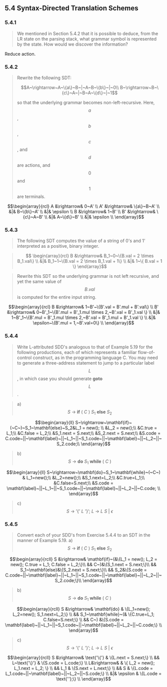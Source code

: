 ## 5.4 Syntax-Directed Translation Schemes

### 5.4.1

> We mentioned in Section 5.4.2 that it is possible to deduce, from the LR state on the parsing stack, what grammar symbol is represented by the state. How would we discover the information?

Reduce action.

### 5.4.2

> Rewrite the following SDT:
>
> $$A~\rightarrow~A~\{a\}~B~|~A~B~\{b\}~|~0\\
B~\rightarrow~B~\{c\}~A~|~B~A~\{d\}~|~1$$
>
> so that the underlying grammar becomes non-left-recursive. Here, $$a$$, $$b$$, $$c$$, and $$d$$ are actions, and $$0$$ and $$1$$ are terminals.

$$\begin{array}{rcl}
A &\rightarrow& 0~A' \\
A' &\rightarrow& \{a\}~B~A' \\
&|& B~\{b\}~A' \\
&|& \epsilon \\
B &\rightarrow& 1~B' \\
B' &\rightarrow& \{c\}~A~B' \\
&|& A~\{d\}~B' \\
&|& \epsilon \\
\end{array}$$

### 5.4.3

> The following SDT computes the value of a string of 0's and 1' interpreted as a positive, binary integer.

> $$
\begin{array}{rcl}
B &\rightarrow& B_1~0~\{B.val = 2 \times B_1.val\} \\
&|& B_1~1~\{B.val = 2 \times B_1.val + 1\} \\
&|& 1~\{ B.val = 1 \}
\end{array}$$

> Rewrite this SDT so the underlying grammar is not left recursive, and yet the same value of $$B.val$$ is computed for the entire input string.

$$\begin{array}{rcl}
B &\rightarrow& 1~B'~\{B'.val = B'.mul + B'.val\} \\
B' &\rightarrow& 0~B'_1~\{B'.mul = B'_1.mul \times 2,~B'.val = B'_1.val \} \\
&|& 1~B'_1~\{B'.mul = B'_1.mul \times 2,~B'.val = B'_1.mul + B'_1.val \} \\
&|& \epsilon~\{B'.mul = 1,~B'.val=0\} \\
\end{array}$$

### 5.4.4

> Write L-attributed SDD's analogous to that of Example 5.19 for the following productions, each of which represents a familiar flow-of-control construct, as in the programming language C. You may need to generate a three-address statement to jump to a particular label $$L$$, in which case you should generate __goto__ $$L$$.

> a) $$S~\rightarrow~\mathbf{if}~(~C~)~S_1~\mathbf{else}~S_2$$

$$\begin{array}{ll}
S~\rightarrow~\mathbf{if}~(~C~)~S_1~\mathbf{else}~S_2&L_1 = new(); \\
&L_2 = new();\\
&C.true = L_1;\\
&C.false = L_2;\\
&S_1.next = S.next;\\
&S_2.next = S.next;\\
&S.code = C.code~||~\mathbf{label}~||~L_1~||~S_1.code~||~\mathbf{label}~||~L_2~||~S_2.code;\\
\end{array}$$

> b) $$S~\rightarrow~\mathbf{do}~S_1~\mathbf{while}~(~C~)$$

$$\begin{array}{ll}
S~\rightarrow~\mathbf{do}~S_1~\mathbf{while}~(~C~) & L_1=new();\\
&L_2=new();\\
&S_1.next=L_2;\\
&C.true=L_1;\\
&C.false=S.next;\\
&S.code = \mathbf{label}~||~L_1~||~S_1.code~||~\mathbf{label}~||~L_2~||~C.code; \\
\end{array}$$

> c) $$S~\rightarrow~\text{'\{'}~L~\text{'\}'};~L~\rightarrow~L~S~|~\epsilon$$

### 5.4.5

> Convert each of your SDD's from Exercise 5.4.4 to an SDT in the manner of Example 5.19.
> a) $$S~\rightarrow~\mathbf{if}~(~C~)~S_1~\mathbf{else}~S_2$$

$$\begin{array}{rcll}
S &\rightarrow& \mathbf{if}~(&\{L_1 = new(); L_2 = new(); C.true = L_1; C.false = L_2;\}\\
&& C~)&\{S_1.next = S.next;\}\\
&& S_1~\mathbf{else}&\{S_2.next = S.next;\}\\
&& S_2&\{S.code = C.code~||~\mathbf{label}~||~L_1~||~S_1.code~||~\mathbf{label}~||~L_2~||~S_2.code;\}\\
\end{array}$$

> b) $$S~\rightarrow~\mathbf{do}~S_1~\mathbf{while}~(~C~)$$

$$\begin{array}{rcll}
S &\rightarrow& \mathbf{do} & \{L_1=new(); L_2=new(); S_1.next=L_2;\} \\
&& S_1~\mathbf{while}~(& \{C.true=L_1; C.false=S.next;\} \\
&& C~) &\{S.code = \mathbf{label}~||~L_1~||~S_1.code~||~\mathbf{label}~||~L_2~||~C.code;\} \\
\end{array}$$

> c) $$S~\rightarrow~\text{'\{'}~L~\text{'\}'};~L~\rightarrow~L~S~|~\epsilon$$

$$\begin{array}{rcll}
S &\rightarrow& \text{'\{'} & \{L.next = S.next;\} \\
&& L~\text{'\}'} & \{S.code = L.code;\} \\
L&\rightarrow& & \{ L_2 = new(); L_1.next = L_2; \} \\
&& L_1 & \{S.next = L.next;\} \\
&& S & \{L.code = L_1.code~||~\mathbf{label}~||~L_2~||~S.code;\} \\
&|& \epsilon & \{L.code = \text{''};\} \\
\end{array}$$

